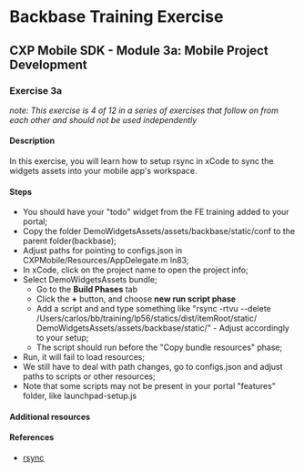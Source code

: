 # Backbase Training Exercise

## CXP Mobile SDK - Module 3a: Mobile Project Development

### Exercise 3a

_note: This exercise is 4 of 12 in a series of exercises that follow on from each other and should not be used independently_

#### Description

In this exercise, you will learn how to setup rsync in xCode to sync the widgets assets into your mobile app's workspace.

#### Steps

* You should have your "todo" widget from the FE training added to your portal;
* Copy the folder DemoWidgetsAssets/assets/backbase/static/conf to the parent folder(backbase);
* Adjust paths for pointing to configs.json in CXPMobile/Resources/AppDelegate.m ln83; 
* In xCode, click on the project name to open the project info;
* Select DemoWidgetsAssets bundle;
    * Go to the **Build Phases** tab
    * Click the **+** button, and choose **new run script phase**
    * Add a script and and type something like "rsync -rtvu --delete /Users/carlos/bb/training/lp56/statics/dist/itemRoot/static/ DemoWidgetsAssets/assets/backbase/static/" - Adjust accordingly to your setup;
    * The script should run before the "Copy bundle resources" phase;
* Run, it will fail to load resources; 
* We still have to deal with path changes, go to configs.json and adjust paths to scripts or other resources; 
* Note that some scripts may not be present in your portal "features" folder, like launchpad-setup.js


#### Additional resources

#### References

 - [rsync](https://rsync.samba.org/documentation.html)
 
 